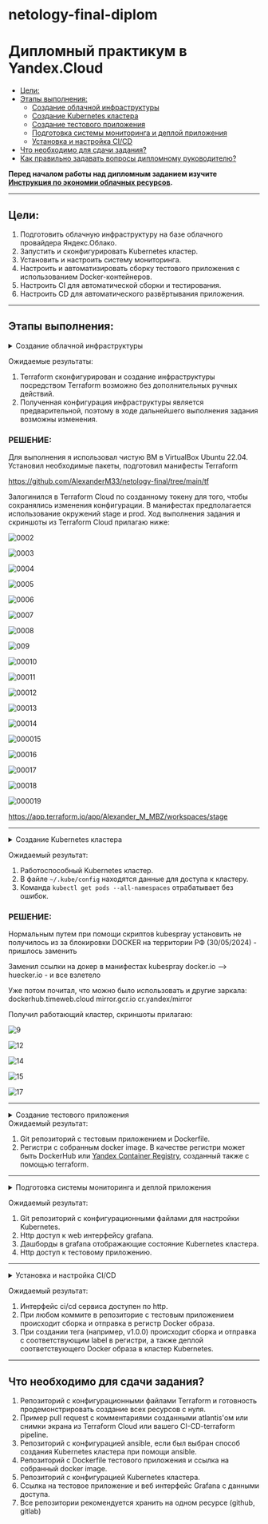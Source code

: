 # netology-final-diplom

# Дипломный практикум в Yandex.Cloud
  * [Цели:](#цели)
  * [Этапы выполнения:](#этапы-выполнения)
     * [Создание облачной инфраструктуры](#создание-облачной-инфраструктуры)
     * [Создание Kubernetes кластера](#создание-kubernetes-кластера)
     * [Создание тестового приложения](#создание-тестового-приложения)
     * [Подготовка cистемы мониторинга и деплой приложения](#подготовка-cистемы-мониторинга-и-деплой-приложения)
     * [Установка и настройка CI/CD](#установка-и-настройка-cicd)
  * [Что необходимо для сдачи задания?](#что-необходимо-для-сдачи-задания)
  * [Как правильно задавать вопросы дипломному руководителю?](#как-правильно-задавать-вопросы-дипломному-руководителю)

**Перед началом работы над дипломным заданием изучите [Инструкция по экономии облачных ресурсов](https://github.com/netology-code/devops-materials/blob/master/cloudwork.MD).**

---
## Цели:

1. Подготовить облачную инфраструктуру на базе облачного провайдера Яндекс.Облако.
2. Запустить и сконфигурировать Kubernetes кластер.
3. Установить и настроить систему мониторинга.
4. Настроить и автоматизировать сборку тестового приложения с использованием Docker-контейнеров.
5. Настроить CI для автоматической сборки и тестирования.
6. Настроить CD для автоматического развёртывания приложения.

---
## Этапы выполнения:

<details close>
<summary>Создание облачной инфраструктуры</summary>
<br>

Для начала необходимо подготовить облачную инфраструктуру в ЯО при помощи [Terraform](https://www.terraform.io/).

Особенности выполнения:

- Бюджет купона ограничен, что следует иметь в виду при проектировании инфраструктуры и использовании ресурсов;
Для облачного k8s используйте региональный мастер(неотказоустойчивый). Для self-hosted k8s минимизируйте ресурсы ВМ и долю ЦПУ. В обоих вариантах используйте прерываемые ВМ для worker nodes.
- Следует использовать версию [Terraform](https://www.terraform.io/) не старше 1.5.x .

Предварительная подготовка к установке и запуску Kubernetes кластера.

1. Создайте сервисный аккаунт, который будет в дальнейшем использоваться Terraform для работы с инфраструктурой с необходимыми и достаточными правами. Не стоит использовать права суперпользователя
2. Подготовьте [backend](https://www.terraform.io/docs/language/settings/backends/index.html) для Terraform:  
   а. Рекомендуемый вариант: S3 bucket в созданном ЯО аккаунте(создание бакета через TF)
   б. Альтернативный вариант:  [Terraform Cloud](https://app.terraform.io/)  
3. Создайте VPC с подсетями в разных зонах доступности.
4. Убедитесь, что теперь вы можете выполнить команды `terraform destroy` и `terraform apply` без дополнительных ручных действий.
5. В случае использования [Terraform Cloud](https://app.terraform.io/) в качестве [backend](https://www.terraform.io/docs/language/settings/backends/index.html) убедитесь, что применение изменений успешно проходит, используя web-интерфейс Terraform cloud.

</details>

Ожидаемые результаты:

1. Terraform сконфигурирован и создание инфраструктуры посредством Terraform возможно без дополнительных ручных действий.
2. Полученная конфигурация инфраструктуры является предварительной, поэтому в ходе дальнейшего выполнения задания возможны изменения.

   



### РЕШЕНИЕ:

Для выполнения я использовал чистую ВМ в VirtualBox Ubuntu 22.04.
Установил необходимые пакеты, подготовил манифесты Terraform

https://github.com/AlexanderM33/netology-final/tree/main/tf

Залогинился в Terraform Cloud по созданному токену для того, чтобы сохранялись изменения конфигурации.
В манифестах предполагается использование окружений stage и prod.
Ход выполнения задания и скриншоты из Terraform Cloud прилагаю ниже:

![0002](https://github.com/AlexanderM33/netology-final/assets/122460278/371879a7-e714-4298-b531-0d214dee2729)

![0003](https://github.com/AlexanderM33/netology-final/assets/122460278/cc549a97-2de8-433c-9405-123b5d2ac796)

![0004](https://github.com/AlexanderM33/netology-final/assets/122460278/e1c83d07-fd70-4ff2-b9ac-5b0f9132f697)

![0005](https://github.com/AlexanderM33/netology-final/assets/122460278/ced24631-be7f-4c68-b9ae-be5fb96b06ae)

![0006](https://github.com/AlexanderM33/netology-final/assets/122460278/df19b6db-3f65-46a3-8afa-fb89af1413f9)

![0007](https://github.com/AlexanderM33/netology-final/assets/122460278/fae65957-8aa0-4e21-bb45-0bc2be268dbe)

![0008](https://github.com/AlexanderM33/netology-final/assets/122460278/ad2275ec-2114-4381-bdad-4246ec64715c)

![009](https://github.com/AlexanderM33/netology-final/assets/122460278/c01d46d3-ec3c-4fab-a940-bb4f6326c821)

![00010](https://github.com/AlexanderM33/netology-final/assets/122460278/080af1b9-5a32-431b-b4b1-01614665e02b)

![00011](https://github.com/AlexanderM33/netology-final/assets/122460278/f27463c3-6922-4d4b-8a60-c9659f074b77)

![00012](https://github.com/AlexanderM33/netology-final/assets/122460278/8ded4504-9e73-42dc-b111-0cd054ae4cc7)

![00013](https://github.com/AlexanderM33/netology-final/assets/122460278/fc016f5a-5fd2-4844-afae-73a2ef2059ef)

![00014](https://github.com/AlexanderM33/netology-final/assets/122460278/bd5df285-77a2-46f3-b8cd-37e04fa33078)

![000015](https://github.com/AlexanderM33/netology-final/assets/122460278/909754b8-d1eb-4a8f-bd8f-f83339f76a0a)

![00016](https://github.com/AlexanderM33/netology-final/assets/122460278/d4ec91af-b268-4f7c-93f2-fee038efc097)

![00017](https://github.com/AlexanderM33/netology-final/assets/122460278/b3e2d896-b59c-407b-9088-55a33cfb3d0e)

![00018](https://github.com/AlexanderM33/netology-final/assets/122460278/8931e0a3-c44b-41d4-b11d-1fbcb58d96d0)

![000019](https://github.com/AlexanderM33/netology-final/assets/122460278/b64420f7-a040-4084-b01e-daa03b1734e4)





https://app.terraform.io/app/Alexander_M_MBZ/workspaces/stage




---
<details close>
<summary>Создание Kubernetes кластера</summary>
<br>


На этом этапе необходимо создать [Kubernetes](https://kubernetes.io/ru/docs/concepts/overview/what-is-kubernetes/) кластер на базе предварительно созданной инфраструктуры.   Требуется обеспечить доступ к ресурсам из Интернета.

Это можно сделать двумя способами:

1. Рекомендуемый вариант: самостоятельная установка Kubernetes кластера.  
   а. При помощи Terraform подготовить как минимум 3 виртуальных машины Compute Cloud для создания Kubernetes-кластера. Тип виртуальной машины следует выбрать самостоятельно с учётом требовании к производительности и стоимости. Если в дальнейшем поймете, что необходимо сменить тип инстанса, используйте Terraform для внесения изменений.  
   б. Подготовить [ansible](https://www.ansible.com/) конфигурации, можно воспользоваться, например [Kubespray](https://kubernetes.io/docs/setup/production-environment/tools/kubespray/)  
   в. Задеплоить Kubernetes на подготовленные ранее инстансы, в случае нехватки каких-либо ресурсов вы всегда можете создать их при помощи Terraform.
2. Альтернативный вариант: воспользуйтесь сервисом [Yandex Managed Service for Kubernetes](https://cloud.yandex.ru/services/managed-kubernetes)  
  а. С помощью terraform resource для [kubernetes](https://registry.terraform.io/providers/yandex-cloud/yandex/latest/docs/resources/kubernetes_cluster) создать **региональный** мастер kubernetes с размещением нод в разных 3 подсетях      
  б. С помощью terraform resource для [kubernetes node group](https://registry.terraform.io/providers/yandex-cloud/yandex/latest/docs/resources/kubernetes_node_group)
  
</details>

Ожидаемый результат:

1. Работоспособный Kubernetes кластер.
2. В файле `~/.kube/config` находятся данные для доступа к кластеру.
3. Команда `kubectl get pods --all-namespaces` отрабатывает без ошибок.


### РЕШЕНИЕ:

Нормальным путем при помощи скриптов kubespray установить не получилось из за блокировки DOCKER на территории РФ (30/05/2024)  - пришлось заменить 

Заменил ссылки на докер в манифестах kubespray docker.io --> huecker.io -  и все взлетело

Уже потом почитал, что можно было использовать и другие заркала:
dockerhub.timeweb.cloud
mirror.gcr.io 
cr.yandex/mirror

Получил работающий кластер, скриншоты прилагаю:

![9](https://github.com/AlexanderM33/netology-final/assets/122460278/fbd0c55e-91bc-4437-9833-5ebc62fcdd67)

![12](https://github.com/AlexanderM33/netology-final/assets/122460278/89dea242-7597-46bc-8970-a00a6f438feb)

![14](https://github.com/AlexanderM33/netology-final/assets/122460278/83989f1e-03e9-4793-aa86-aa5150d9c224)

![15](https://github.com/AlexanderM33/netology-final/assets/122460278/14b543b9-db3c-4c0d-9b91-62c5b97e772d)


![17](https://github.com/AlexanderM33/netology-final/assets/122460278/d66f2d12-310e-4e03-a7df-bef829207378)

---
<details close>
<summary>Создание тестового приложения</summary>
<br>


Для перехода к следующему этапу необходимо подготовить тестовое приложение, эмулирующее основное приложение разрабатываемое вашей компанией.

Способ подготовки:

1. Рекомендуемый вариант:  
   а. Создайте отдельный git репозиторий с простым nginx конфигом, который будет отдавать статические данные.  
   б. Подготовьте Dockerfile для создания образа приложения.  
2. Альтернативный вариант:  
   а. Используйте любой другой код, главное, чтобы был самостоятельно создан Dockerfile.

</details>
Ожидаемый результат:

1. Git репозиторий с тестовым приложением и Dockerfile.
2. Регистри с собранным docker image. В качестве регистри может быть DockerHub или [Yandex Container Registry](https://cloud.yandex.ru/services/container-registry), созданный также с помощью terraform.

---
<details close>
<summary>Подготовка cистемы мониторинга и деплой приложения</summary>
<br>


Уже должны быть готовы конфигурации для автоматического создания облачной инфраструктуры и поднятия Kubernetes кластера.  
Теперь необходимо подготовить конфигурационные файлы для настройки нашего Kubernetes кластера.

Цель:
1. Задеплоить в кластер [prometheus](https://prometheus.io/), [grafana](https://grafana.com/), [alertmanager](https://github.com/prometheus/alertmanager), [экспортер](https://github.com/prometheus/node_exporter) основных метрик Kubernetes.
2. Задеплоить тестовое приложение, например, [nginx](https://www.nginx.com/) сервер отдающий статическую страницу.

Способ выполнения:
1. Воспользовать пакетом [kube-prometheus](https://github.com/prometheus-operator/kube-prometheus), который уже включает в себя [Kubernetes оператор](https://operatorhub.io/) для [grafana](https://grafana.com/), [prometheus](https://prometheus.io/), [alertmanager](https://github.com/prometheus/alertmanager) и [node_exporter](https://github.com/prometheus/node_exporter). При желании можете собрать все эти приложения отдельно.
2. Для организации конфигурации использовать [qbec](https://qbec.io/), основанный на [jsonnet](https://jsonnet.org/). Обратите внимание на имеющиеся функции для интеграции helm конфигов и [helm charts](https://helm.sh/)
3. Если на первом этапе вы не воспользовались [Terraform Cloud](https://app.terraform.io/), то задеплойте и настройте в кластере [atlantis](https://www.runatlantis.io/) для отслеживания изменений инфраструктуры. Альтернативный вариант 3 задания: вместо Terraform Cloud или atlantis настройте на автоматический запуск и применение конфигурации terraform из вашего git-репозитория в выбранной вами CI-CD системе при любом комите в main ветку. Предоставьте скриншоты работы пайплайна из CI/CD системы.
</details>

Ожидаемый результат:
1. Git репозиторий с конфигурационными файлами для настройки Kubernetes.
2. Http доступ к web интерфейсу grafana.
3. Дашборды в grafana отображающие состояние Kubernetes кластера.
4. Http доступ к тестовому приложению.

---
<details close>
<summary>Установка и настройка CI/CD</summary>
<br>


Осталось настроить ci/cd систему для автоматической сборки docker image и деплоя приложения при изменении кода.

Цель:

1. Автоматическая сборка docker образа при коммите в репозиторий с тестовым приложением.
2. Автоматический деплой нового docker образа.

Можно использовать [teamcity](https://www.jetbrains.com/ru-ru/teamcity/), [jenkins](https://www.jenkins.io/), [GitLab CI](https://about.gitlab.com/stages-devops-lifecycle/continuous-integration/) или GitHub Actions.
</details>

Ожидаемый результат:

1. Интерфейс ci/cd сервиса доступен по http.
2. При любом коммите в репозиторие с тестовым приложением происходит сборка и отправка в регистр Docker образа.
3. При создании тега (например, v1.0.0) происходит сборка и отправка с соответствующим label в регистри, а также деплой соответствующего Docker образа в кластер Kubernetes.

---
## Что необходимо для сдачи задания?

1. Репозиторий с конфигурационными файлами Terraform и готовность продемонстрировать создание всех ресурсов с нуля.
2. Пример pull request с комментариями созданными atlantis'ом или снимки экрана из Terraform Cloud или вашего CI-CD-terraform pipeline.
3. Репозиторий с конфигурацией ansible, если был выбран способ создания Kubernetes кластера при помощи ansible.
4. Репозиторий с Dockerfile тестового приложения и ссылка на собранный docker image.
5. Репозиторий с конфигурацией Kubernetes кластера.
6. Ссылка на тестовое приложение и веб интерфейс Grafana с данными доступа.
7. Все репозитории рекомендуется хранить на одном ресурсе (github, gitlab)


